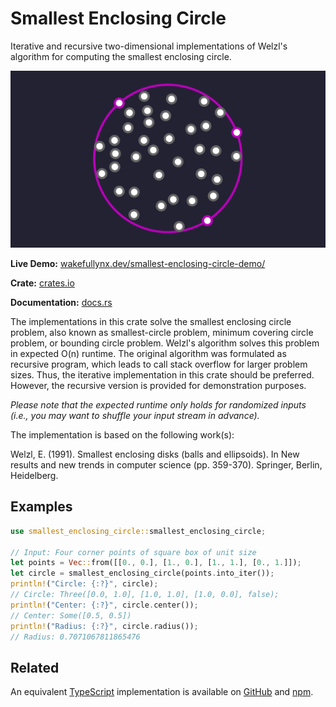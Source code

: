 # Smallest Enclosing Circle

Iterative and recursive two-dimensional implementations of Welzl's algorithm for computing the smallest enclosing circle.

[![Example of Smallest Enclosing Circle](https://github.com/wakefullynx/rust-smallest-enclosing-circle/blob/main/img/example.png?raw=true)](https://wakefullynx.dev/smallest-enclosing-circle-demo/)

**Live Demo:** [wakefullynx.dev/smallest-enclosing-circle-demo/](https://wakefullynx.dev/smallest-enclosing-circle-demo/)

**Crate:** [crates.io](https://crates.io/crates/smallest-enclosing-circle)

**Documentation:** [docs.rs](https://docs.rs/smallest-enclosing-circle/latest/smallest_enclosing_circle/)

The implementations in this crate solve the smallest enclosing circle problem, also known as smallest-circle problem, minimum covering circle problem, or bounding circle problem.
Welzl's algorithm solves this problem in expected O(n) runtime.
The original algorithm was formulated as recursive program, which leads to call stack overflow for larger problem sizes.
Thus, the iterative implementation in this crate should be preferred.
However, the recursive version is provided for demonstration purposes.

*Please note that the expected runtime only holds for randomized inputs (i.e., you may want to shuffle your input stream in advance).*

The implementation is based on the following work(s):

Welzl, E. (1991). Smallest enclosing disks (balls and ellipsoids).
In New results and new trends in computer science (pp. 359-370).
Springer, Berlin, Heidelberg.

## Examples

```rust
use smallest_enclosing_circle::smallest_enclosing_circle;

// Input: Four corner points of square box of unit size
let points = Vec::from([[0., 0.], [1., 0.], [1., 1.], [0., 1.]]);
let circle = smallest_enclosing_circle(points.into_iter());
println!("Circle: {:?}", circle);
// Circle: Three([0.0, 1.0], [1.0, 1.0], [1.0, 0.0], false);
println!("Center: {:?}", circle.center());
// Center: Some([0.5, 0.5])
println!("Radius: {:?}", circle.radius());
// Radius: 0.7071067811865476
```

## Related

An equivalent [TypeScript](https://github.com/wakefullynx/ts-smallest-circle) implementation is available on [GitHub](https://github.com/wakefullynx/ts-smallest-circle) and [npm](https://www.npmjs.com/package/smallest-circle).
